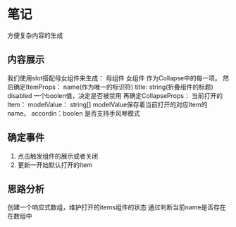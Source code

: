 # 笔记
方便复杂内容的生成
## 内容展示
我们使用slot搭配母女组件来生成：
母组件 <Collapse> 女组件 <CollapseItem> 作为Collapse中的每一项。
然后确定ItemProps： name(作为唯一的标识符) title: string(折叠组件的标题) disabled 一个boolen值，决定是否被禁用
再确定CollapseProps： 当前打开的Item： modelValue： string[] modelValue保存着当前打开的对应Item的name， accordin：boolen 是否支持手风琴模式

## 确定事件
1. 点击触发组件的展示或者关闭
2. 更新一开始默认打开的Item

## 思路分析
创建一个响应式数组，维护打开的items组件的状态
通过判断当前name是否存在在数组中

